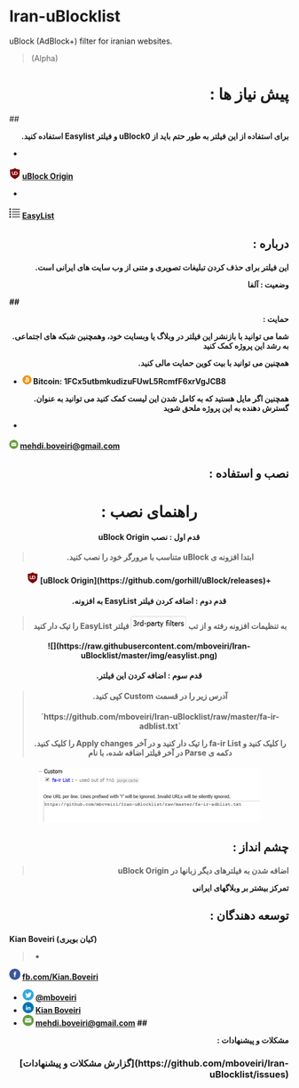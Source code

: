 # Iran-uBlocklist
uBlock (AdBlock+) filter for iranian websites.
>(Alpha)

<h1 align="right">: پیش نیاز ها </h1>
##

<b><p align="right">.استفاده کنید Easylist  و فیلتر  uBlock0  برای استفاده از این فیلتر به طور حتم باید از</p>

* <sub>
<img  src="https://github.com/mboveiri/Iran-uBlocklist/raw/master/img/ulogo.png"
      height="20"
      width="20">
</sub> [uBlock Origin](https://github.com/gorhill/uBlock/releases)
* <sub>
<img  src="https://raw.githubusercontent.com/mboveiri/Iran-uBlocklist/master/img/list.png"
      height="20"
      width="20">
</sub> [EasyList](https://easylist.adblockplus.org/en/)

## <b><p align="right">: درباره</p>
<p align="right">.این فیلتر برای حذف کردن تبلیغات تصویری و متنی از وب سایت های ایرانی است

<p align="right">وضعیت : آلفا 


##<p align="right">: حمایت 
**<p align="right">.شما می توانید با بازنشر این فیلتر در وبلاگ یا وبسایت خود، وهمچنین شبکه های اجتماعی به رشد این پروژه کمک کنید</p>**

**<p align="right">.همچنین می توانید با بیت کوین حمایت مالی کنید**


* ![Bitcoin](https://raw.githubusercontent.com/mboveiri/Iran-uBlocklist/master/img/bitcoin.png)  Bitcoin: 1FCx5utbmkudizuFUwL5RcmfF6xrVgJCB8

**<p align="right">.همچنین اگر مایل هستید که به کامل شدن این لیست کمک کنید می توانید به عنوان گسترش دهنده به این پروژه ملحق شوید**

*  <sub>
<img  src="https://raw.githubusercontent.com/mboveiri/Iran-uBlocklist/master/img/mail.png"
      height="16"
      width="16">
</sub> mehdi.boveiri@gmail.com

## <p align="right">: نصب و استفاده 

<h1 align="center">: راهنمای نصب 

#### <p align="center">uBlock Origin قدم اول : نصب
> #### <p align="center">.متناسب با مرورگر خود را نصب کنید uBlock ابتدا افزونه ی 
>
<p align="center"> <img  src="https://github.com/mboveiri/Iran-uBlocklist/raw/master/img/ulogo.png"
      height="20"
      width="20">
</sub> [uBlock Origin](https://github.com/gorhill/uBlock/releases)+


#### <p align="center">.به افزونه EasyList  قدم دوم : اضافه کردن فیلتر
> #### <p align="center">را تیک دار کنید EasyList به تنظیمات افزونه رفته و از تب  ![](https://raw.githubusercontent.com/mboveiri/Iran-uBlocklist/master/img/tab3.png)     فیلتر
<p align="center"> ![](https://raw.githubusercontent.com/mboveiri/Iran-uBlocklist/master/img/easylist.png)

#### <p align="center">.قدم سوم : اضافه کردن این فیلتر
> #### <p align="center">.کپی کنید Custom  آدرس زیر را در قسمت  
>
><h4 align="center"> `https://github.com/mboveiri/Iran-uBlocklist/raw/master/fa-ir-adblist.txt`
><p align="center">.را کلیک کنید Apply changes  را تیک دار کنید و در آخر  fa-ir List‎ را کلیک کنید و در آخر فیلتر اضافه شده، با نام  Parse دکمه ی
<p align="center"> <img  src="https://github.com/mboveiri/Iran-uBlocklist/raw/master/img/custom.png">


## <p align="right">: چشم انداز
> <p align="right">uBlock Origin اضافه شدن به فیلترهای دیگر زبانها در
<p align="right">تمرکز بیشتر بر وبلاگهای ایرانی

## <p align="right"> : توسعه دهندگان

Kian Boveiri (کیان بویری)
>* 
<img  src="https://github.com/mboveiri/Iran-uBlocklist/raw/master/img/fb.png"
      height="20"
      width="20">
</sub> [fb.com/Kian.Boveiri](https://fb.com/Kian.Boveiri)
* <img  src="https://github.com/mboveiri/Iran-uBlocklist/raw/master/img/tw.png"
      height="20"
      width="20">
</sub> [@mboveiri](https://twitter.com/mboveiri)
* <img  src="https://github.com/mboveiri/Iran-uBlocklist/raw/master/img/linkedin.png"
      height="20"
      width="20">
</sub> [Kian Boveiri](http://ir.linkedin.com/in/mboveiri)
* <img  src="https://github.com/mboveiri/Iran-uBlocklist/raw/master/img/mail.png"
      height="20"
      width="20">
</sub>mehdi.boveiri@gmail.com
##<p align="right">: مشکلات و پیشنهادات
<h3 p align="right">[گزارش مشکلات و پیشنهادات](https://github.com/mboveiri/Iran-uBlocklist/issues)


